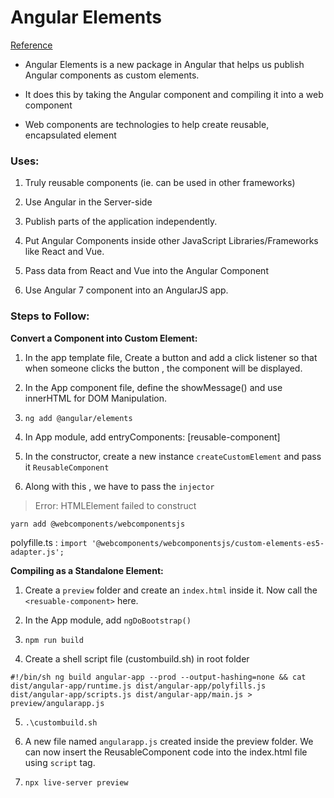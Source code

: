 # Angular Elements 

[Reference](https://blog.bitsrc.io/using-angular-elements-why-and-how-part-1-35f7fd4f0457)

- Angular Elements is a new package in Angular that helps us publish Angular components as custom elements.

- It does this by taking the Angular component and compiling it into a web component

- Web components are technologies to help create reusable, encapsulated element

### Uses:
1. Truly reusable components (ie. can be used in other frameworks)

2. Use Angular in the Server-side

3. Publish parts of the application independently.

4. Put Angular Components inside other JavaScript Libraries/Frameworks like React and Vue.

5. Pass data from React and Vue into the Angular Component

6. Use Angular 7 component into an AngularJS app.

### Steps to Follow:

**Convert a Component into Custom Element:**

1. In the app template file, Create a button and add a click listener so that when someone clicks the button , the component will be displayed.

2. In the App component file, define the showMessage() and use innerHTML for DOM Manipulation.


3. `ng add @angular/elements`

4. In App module, add entryComponents: [reusable-component]

5. In the constructor, create a new instance `createCustomElement` and pass it `ReusableComponent`

6. Along with this , we have to pass the `injector`

> Error: HTMLElement failed to construct

`yarn add @webcomponents/webcomponentsjs`

polyfille.ts :
`import '@webcomponents/webcomponentsjs/custom-elements-es5-adapter.js';`

**Compiling as a Standalone Element:**
1. Create a `preview` folder and create an `index.html` inside it. Now call the `<resuable-component>` here.

2. In the App module, add `ngDoBootstrap()`

3. `npm run build`

4. Create a shell script file (custombuild.sh) in root folder

`#!/bin/sh
ng build angular-app --prod --output-hashing=none && cat dist/angular-app/runtime.js dist/angular-app/polyfills.js dist/angular-app/scripts.js dist/angular-app/main.js > preview/angularapp.js`

5. `.\custombuild.sh`

6. A new file named `angularapp.js` created inside the preview folder. We can now insert the ReusableComponent code into the index.html file using `script` tag.

7. `npx live-server preview`
